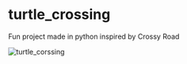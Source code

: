 # turtle_crossing
Fun project made in python inspired by Crossy Road

![turtle_corssing](https://user-images.githubusercontent.com/36127590/126895859-abca5305-710a-4855-8ad8-6b3bb34d34ef.gif)

